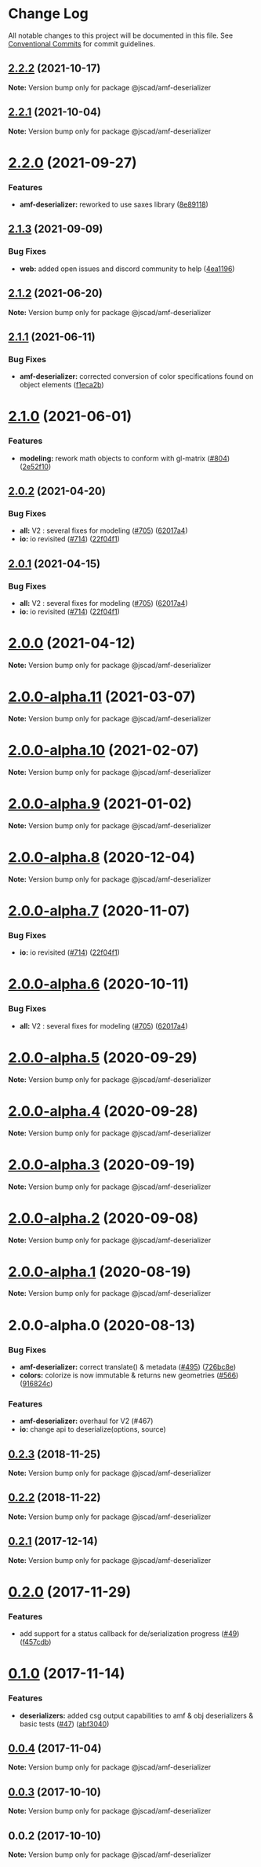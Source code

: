 # Change Log

All notable changes to this project will be documented in this file.
See [Conventional Commits](https://conventionalcommits.org) for commit guidelines.

## [2.2.2](https://github.com/jscad/OpenJSCAD.org/compare/@jscad/amf-deserializer@2.2.1...@jscad/amf-deserializer@2.2.2) (2021-10-17)

**Note:** Version bump only for package @jscad/amf-deserializer





## [2.2.1](https://github.com/jscad/OpenJSCAD.org/compare/@jscad/amf-deserializer@2.2.0...@jscad/amf-deserializer@2.2.1) (2021-10-04)

**Note:** Version bump only for package @jscad/amf-deserializer





# [2.2.0](https://github.com/jscad/OpenJSCAD.org/compare/@jscad/amf-deserializer@2.1.3...@jscad/amf-deserializer@2.2.0) (2021-09-27)


### Features

* **amf-deserializer:** reworked to use saxes library ([8e89118](https://github.com/jscad/OpenJSCAD.org/commit/8e89118337499575da5613d8aaf86b78241ccfe9))





## [2.1.3](https://github.com/jscad/OpenJSCAD.org/compare/@jscad/amf-deserializer@2.1.2...@jscad/amf-deserializer@2.1.3) (2021-09-09)


### Bug Fixes

* **web:** added open issues and discord community to help ([4ea1196](https://github.com/jscad/OpenJSCAD.org/commit/4ea11966af4b3ecbb5c1a3d53b7ac90c4cd349b1))





## [2.1.2](https://github.com/jscad/OpenJSCAD.org/compare/@jscad/amf-deserializer@2.1.1...@jscad/amf-deserializer@2.1.2) (2021-06-20)

**Note:** Version bump only for package @jscad/amf-deserializer





## [2.1.1](https://github.com/jscad/OpenJSCAD.org/compare/@jscad/amf-deserializer@2.1.0...@jscad/amf-deserializer@2.1.1) (2021-06-11)


### Bug Fixes

* **amf-deserializer:** corrected conversion of color specifications found on object elements ([f1eca2b](https://github.com/jscad/OpenJSCAD.org/commit/f1eca2b1401e5b12289f85c94e144d3c220949da))





# [2.1.0](https://github.com/jscad/OpenJSCAD.org/compare/@jscad/amf-deserializer@2.0.2...@jscad/amf-deserializer@2.1.0) (2021-06-01)


### Features

* **modeling:** rework math objects to conform with gl-matrix ([#804](https://github.com/jscad/OpenJSCAD.org/issues/804)) ([2e52f10](https://github.com/jscad/OpenJSCAD.org/commit/2e52f104e569f2bb7dd9e1be3d238f471f4d3dfa))





## [2.0.2](https://github.com/jscad/OpenJSCAD.org/compare/@jscad/amf-deserializer@2.0.0-alpha.0...@jscad/amf-deserializer@2.0.2) (2021-04-20)


### Bug Fixes

* **all:** V2 : several fixes for modeling ([#705](https://github.com/jscad/OpenJSCAD.org/issues/705)) ([62017a4](https://github.com/jscad/OpenJSCAD.org/commit/62017a41214169d6e000f1e0c11aaefdd68e1097))
* **io:** io revisited ([#714](https://github.com/jscad/OpenJSCAD.org/issues/714)) ([22f04f1](https://github.com/jscad/OpenJSCAD.org/commit/22f04f1b2894a82e24952655875e73b74727bf86))





## [2.0.1](https://github.com/jscad/OpenJSCAD.org/compare/@jscad/amf-deserializer@2.0.0-alpha.0...@jscad/amf-deserializer@2.0.1) (2021-04-15)


### Bug Fixes

* **all:** V2 : several fixes for modeling ([#705](https://github.com/jscad/OpenJSCAD.org/issues/705)) ([62017a4](https://github.com/jscad/OpenJSCAD.org/commit/62017a41214169d6e000f1e0c11aaefdd68e1097))
* **io:** io revisited ([#714](https://github.com/jscad/OpenJSCAD.org/issues/714)) ([22f04f1](https://github.com/jscad/OpenJSCAD.org/commit/22f04f1b2894a82e24952655875e73b74727bf86))





# [2.0.0](https://github.com/jscad/OpenJSCAD.org/compare/@jscad/amf-deserializer@2.0.0-alpha.11...@jscad/amf-deserializer@2.0.0) (2021-04-12)

**Note:** Version bump only for package @jscad/amf-deserializer





# [2.0.0-alpha.11](https://github.com/jscad/OpenJSCAD.org/compare/@jscad/amf-deserializer@2.0.0-alpha.10...@jscad/amf-deserializer@2.0.0-alpha.11) (2021-03-07)

**Note:** Version bump only for package @jscad/amf-deserializer





# [2.0.0-alpha.10](https://github.com/jscad/OpenJSCAD.org/compare/@jscad/amf-deserializer@2.0.0-alpha.9...@jscad/amf-deserializer@2.0.0-alpha.10) (2021-02-07)

**Note:** Version bump only for package @jscad/amf-deserializer





# [2.0.0-alpha.9](https://github.com/jscad/OpenJSCAD.org/compare/@jscad/amf-deserializer@2.0.0-alpha.8...@jscad/amf-deserializer@2.0.0-alpha.9) (2021-01-02)

**Note:** Version bump only for package @jscad/amf-deserializer





# [2.0.0-alpha.8](https://github.com/jscad/OpenJSCAD.org/compare/@jscad/amf-deserializer@2.0.0-alpha.7...@jscad/amf-deserializer@2.0.0-alpha.8) (2020-12-04)

**Note:** Version bump only for package @jscad/amf-deserializer





# [2.0.0-alpha.7](https://github.com/jscad/OpenJSCAD.org/compare/@jscad/amf-deserializer@2.0.0-alpha.6...@jscad/amf-deserializer@2.0.0-alpha.7) (2020-11-07)


### Bug Fixes

* **io:** io revisited ([#714](https://github.com/jscad/OpenJSCAD.org/issues/714)) ([22f04f1](https://github.com/jscad/OpenJSCAD.org/commit/22f04f1b2894a82e24952655875e73b74727bf86))





# [2.0.0-alpha.6](https://github.com/jscad/OpenJSCAD.org/compare/@jscad/amf-deserializer@2.0.0-alpha.5...@jscad/amf-deserializer@2.0.0-alpha.6) (2020-10-11)


### Bug Fixes

* **all:** V2 : several fixes for modeling ([#705](https://github.com/jscad/OpenJSCAD.org/issues/705)) ([62017a4](https://github.com/jscad/OpenJSCAD.org/commit/62017a41214169d6e000f1e0c11aaefdd68e1097))





# [2.0.0-alpha.5](https://github.com/jscad/OpenJSCAD.org/compare/@jscad/amf-deserializer@2.0.0-alpha.4...@jscad/amf-deserializer@2.0.0-alpha.5) (2020-09-29)

**Note:** Version bump only for package @jscad/amf-deserializer





# [2.0.0-alpha.4](https://github.com/jscad/OpenJSCAD.org/compare/@jscad/amf-deserializer@2.0.0-alpha.3...@jscad/amf-deserializer@2.0.0-alpha.4) (2020-09-28)

**Note:** Version bump only for package @jscad/amf-deserializer





# [2.0.0-alpha.3](https://github.com/jscad/OpenJSCAD.org/compare/@jscad/amf-deserializer@2.0.0-alpha.2...@jscad/amf-deserializer@2.0.0-alpha.3) (2020-09-19)

**Note:** Version bump only for package @jscad/amf-deserializer





# [2.0.0-alpha.2](https://github.com/jscad/OpenJSCAD.org/compare/@jscad/amf-deserializer@2.0.0-alpha.1...@jscad/amf-deserializer@2.0.0-alpha.2) (2020-09-08)

**Note:** Version bump only for package @jscad/amf-deserializer





# [2.0.0-alpha.1](https://github.com/jscad/OpenJSCAD.org/compare/@jscad/amf-deserializer@2.0.0-alpha.0...@jscad/amf-deserializer@2.0.0-alpha.1) (2020-08-19)

**Note:** Version bump only for package @jscad/amf-deserializer





# 2.0.0-alpha.0 (2020-08-13)


### Bug Fixes

* **amf-deserializer:** correct translate() & metadata  ([#495](https://github.com/jscad/OpenJSCAD.org/issues/495)) ([726bc8e](https://github.com/jscad/OpenJSCAD.org/commit/726bc8e338ce9746859050daa7af798daa0e5a13))
* **colors:** colorize is now immutable & returns new geometries ([#566](https://github.com/jscad/OpenJSCAD.org/issues/566)) ([916824c](https://github.com/jscad/OpenJSCAD.org/commit/916824c63a0bf8896d1b6f85a82b129a013bec58))





### Features

* **amf-deserializer:** overhaul for V2 (#467)
* **io:** change api to deserialize(options, source)

<a name="0.2.3"></a>
## [0.2.3](https://github.com/jscad/io/compare/@jscad/amf-deserializer@0.2.2...@jscad/amf-deserializer@0.2.3) (2018-11-25)




**Note:** Version bump only for package @jscad/amf-deserializer

<a name="0.2.2"></a>
## [0.2.2](https://github.com/jscad/io/compare/@jscad/amf-deserializer@0.2.1...@jscad/amf-deserializer@0.2.2) (2018-11-22)




**Note:** Version bump only for package @jscad/amf-deserializer

<a name="0.2.1"></a>
## [0.2.1](https://github.com/jscad/io/compare/@jscad/amf-deserializer@0.2.0...@jscad/amf-deserializer@0.2.1) (2017-12-14)




**Note:** Version bump only for package @jscad/amf-deserializer

<a name="0.2.0"></a>
# [0.2.0](https://github.com/jscad/io/compare/@jscad/amf-deserializer@0.1.0...@jscad/amf-deserializer@0.2.0) (2017-11-29)


### Features

* add support for a status callback for de/serialization progress ([#49](https://github.com/jscad/io/issues/49)) ([f457cdb](https://github.com/jscad/io/commit/f457cdb))




<a name="0.1.0"></a>
# [0.1.0](https://github.com/jscad/io/compare/@jscad/amf-deserializer@0.0.4...@jscad/amf-deserializer@0.1.0) (2017-11-14)


### Features

* **deserializers:** added csg output capabilities to amf & obj deserializers & basic tests ([#47](https://github.com/jscad/io/issues/47)) ([abf3040](https://github.com/jscad/io/commit/abf3040))




<a name="0.0.4"></a>
## [0.0.4](https://github.com/jscad/io/compare/@jscad/amf-deserializer@0.0.3...@jscad/amf-deserializer@0.0.4) (2017-11-04)




**Note:** Version bump only for package @jscad/amf-deserializer

<a name="0.0.3"></a>
## [0.0.3](https://github.com/jscad/io/compare/@jscad/amf-deserializer@0.0.2...@jscad/amf-deserializer@0.0.3) (2017-10-10)




**Note:** Version bump only for package @jscad/amf-deserializer

<a name="0.0.2"></a>
## 0.0.2 (2017-10-10)




**Note:** Version bump only for package @jscad/amf-deserializer
